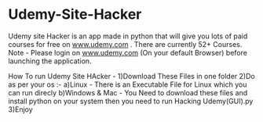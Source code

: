 # Udemy-Site-Hacker
Udemy site Hacker is an app made in python that will give you lots of paid courses for free on www.udemy.com . There are currently 52+ Courses.
Note - Please login on www.udemy.com (On your default Browser) before launching the application.

How To run Udemy Site HAcker -
 1)Download These Files in one folder
 2)Do as per your os :-
    a)Linux - There is an Executable File for Linux which you can run direcly 
    b)Windows & Mac - You Need to download these files and install python on your system then you need to run                         Hacking Udemy(GUI).py
 3)Enjoy   
    
